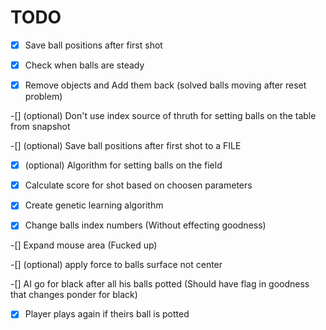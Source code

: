 # TODO

-[x] Save ball positions after first shot

-[x] Check when balls are steady

-[x] Remove objects and Add them back (solved balls moving after reset problem)

-[] (optional) Don't use index source of thruth for setting balls on the table from snapshot

-[] (optional) Save ball positions after first shot to a FILE

-[x] (optional) Algorithm for setting balls on the field

-[x] Calculate score for shot based on choosen parameters

-[x] Create genetic learning algorithm

-[x] Change balls index numbers (Without effecting goodness)

-[] Expand mouse area (Fucked up)

-[] (optional) apply force to balls surface not center

-[] AI go for black after all his balls potted (Should have flag in goodness that changes ponder for black)

-[x] Player plays again if theirs ball is potted
